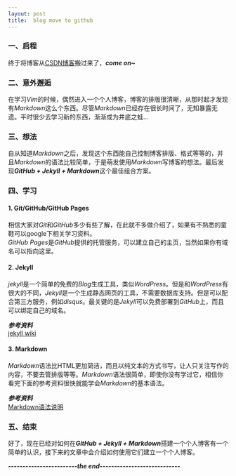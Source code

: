 ```yaml
---
layout: post
title:  blog move to github
---
```



### 一、启程 ###
终于将博客从[CSDN博客](http://blog.csdn.net/qiurisuixiang)搬过来了，***come on~***  
  
  
  
### 二、意外邂逅 ###
在学习*Vim*的时候，偶然进入一个个人博客，博客的排版很清晰，从那时起才发现有*Markdown*这么个东西。尽管*Markdown*已经存在很长时间了，无知暴露无遗。平时很少去学习新的东西，渐渐成为井底之蛙...  
  
  
  
### 三、想法 ###
自从知道*Markdown*之后，发现这个东西能自己控制博客排版、格式等等的，并且*Markdown*的语法比较简单，于是萌发使用*Markdown*写博客的想法。最后发现***GitHub + Jekyll + Markdown***这个最佳组合方案。  
  
  
  
### 四、学习 ###
#### 1. Git/GitHub/GitHub Pages ####
相信大家对*Git*和*GitHub*多少有些了解，在此就不多做介绍了，如果有不熟悉的童鞋可以google下相关学习资料。  
*GitHub Pages*是*GitHub*提供的托管服务，可以建立自己的主页，当然如果你有域名可以指向这里。 
  
  
  
#### 2. Jekyll ####
*jekyll*是一个简单的免费的*Blog*生成工具，类似*WordPress*。但是和*WordPress*有很大的不同，*Jekyll*是一个生成静态网页的工具，不需要数据库支持。但是可以配合第三方服务，例如*disqus*。最关键的是*Jekyll*可以免费部署到*GitHub*上，而且可以绑定自己的域名。  
  
***参考资料***  
[jekyll wiki](https://github.com/mojombo/jekyll/wiki)  
  
  
  
#### 3. Markdown ####
*Markdown*语法比HTML更加简洁，而且以纯文本的方式书写，让人只关注写作的内容，不要去管排版等等。*Markdown*语法很简单，即使你没有学过它，相信你看完下面的参考资料很快就能学会*Markdown*的基本语法。  

***参考资料***  
[Markdown语法说明](http://wowubuntu.com/markdown/)  
  
  
  
### 五、结束 ###
好了，现在已经对如何在***GitHub + Jekyll + Markdown***搭建一个个人博客有一个简单的认识，接下来的文章中会介绍如何使用它们建立一个个人博客。  
  

***------------------------the end----------------------------***

